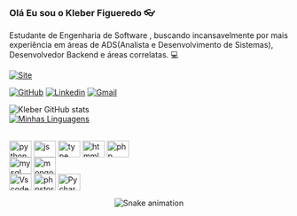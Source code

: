 ### Olá Eu sou o Kleber Figueredo 👓

Estudante de Engenharia de Software , buscando incansavelmente por mais experiência em áreas de ADS(Analista e Desenvolvimento de Sistemas), Desenvolvedor Backend e áreas correlatas. 💻
<br>

[![Site](https://img.shields.io/website?label=biokleberdev.com&style=for-the-badge&url=https://kleberfdev.github.io/Bio/)](https://kleberfdev.github.io/Bio/)

[![GitHub](https://img.shields.io/badge/GitHub-100000?style=for-the-badge&logo=github&logoColor=white)](https://github.com/kleberfdev)
[![Linkedin](https://img.shields.io/badge/LinkedIn-0077B5?style=for-the-badge&logo=linkedin&logoColor=white)](https://www.linkedin.com/in/klebersantanaf/)
[![Gmail](https://img.shields.io/badge/Gmail-D14836?style=for-the-badge&logo=gmail&logoColor=white)](mailto:eduardo.duduribeiro1@gmail.com)

![Kleber GitHub stats](https://github-readme-stats.vercel.app/api?username=kleberfdev&show_icons=true&theme=dracula)
<br>
[![Minhas Linguagens](https://github-readme-stats.vercel.app/api/top-langs/?username=kleberfdev&layout=compact&theme=dracula)](https://github.com/kleberfdev/github-readme-stats)
<div style = "display: inline_block"></br>
    <img align= "center" alt="python" height="30" width="40" src="https://cdn.jsdelivr.net/gh/devicons/devicon/icons/python/python-original.svg">
    <img align= "center" alt="js" height="30" width="40" src="https://cdn.jsdelivr.net/gh/devicons/devicon/icons/javascript/javascript-original.svg">
    <img align= "center" alt="type" height="30" width="40" src="https://cdn.jsdelivr.net/gh/devicons/devicon/icons/typescript/typescript-original.svg">
    <img align= "center" alt="htmml5" height="30" width="40"  src="https://cdn.jsdelivr.net/gh/devicons/devicon/icons/html5/html5-original-wordmark.svg">
    <img align= "center" alt="php" height="30" width="40" src="https://cdn.jsdelivr.net/gh/devicons/devicon/icons/php/php-plain.svg"><br>
    <img align= "center" alt="mysql" height="30" width="40" src="https://cdn.jsdelivr.net/gh/devicons/devicon/icons/mysql/mysql-original.svg">
    <img align= "center" alt="mongodb" height="30" width="40" src="https://cdn.jsdelivr.net/gh/devicons/devicon/icons/mongodb/mongodb-original.svg"><br>
    <img align= "center" alt="Vscode" height="30" width="40" src="https://cdn.jsdelivr.net/gh/devicons/devicon/icons/vscode/vscode-original.svg">
    <img align= "center" alt="phpstorm" height="30" width="40" src="https://cdn.jsdelivr.net/gh/devicons/devicon/icons/phpstorm/phpstorm-original.svg">
    <img align= "center" alt="Pycharm" height="30" width="40" src="https://cdn.jsdelivr.net/gh/devicons/devicon/icons/pycharm/pycharm-original.svg">

</div>
<div align="center">

  ![Snake animation](https://github.com/danielbped/danielbped/blob/output/github-contribution-grid-snake.svg)
  
</div>
